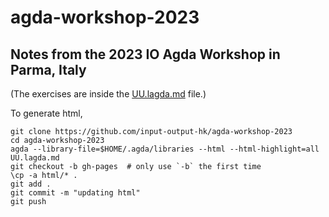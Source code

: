 # agda-workshop-2023

## Notes from the 2023 IO Agda Workshop in Parma, Italy

(The exercises are inside the [UU.lagda.md](UU.lagda.md) file.)



To generate html, 

```
git clone https://github.com/input-output-hk/agda-workshop-2023
cd agda-workshop-2023
agda --library-file=$HOME/.agda/libraries --html --html-highlight=all UU.lagda.md
git checkout -b gh-pages  # only use `-b` the first time
\cp -a html/* .
git add .
git commit -m "updating html"
git push
```
